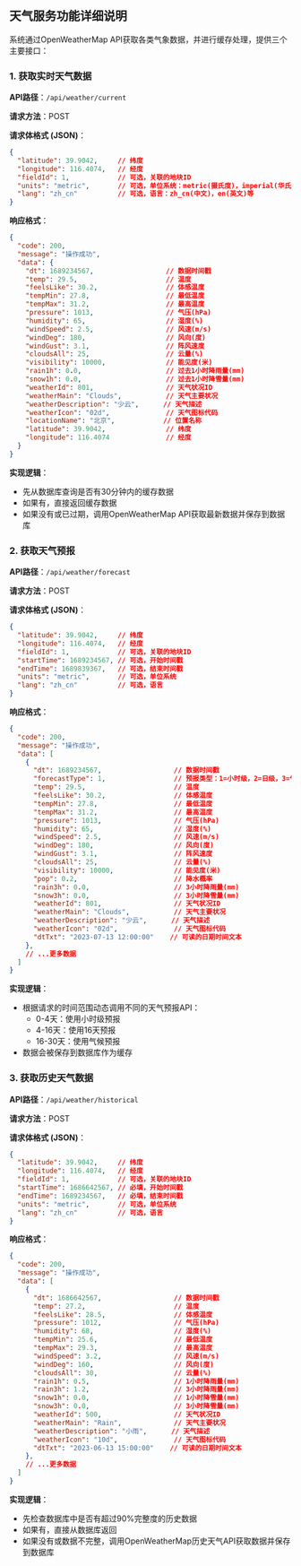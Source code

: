 ## 天气服务功能详细说明

系统通过OpenWeatherMap API获取各类气象数据，并进行缓存处理，提供三个主要接口：

### 1. 获取实时天气数据

**API路径**：`/api/weather/current`

**请求方法**：POST

**请求体格式 (JSON)**：
```json
{
  "latitude": 39.9042,     // 纬度
  "longitude": 116.4074,   // 经度
  "fieldId": 1,            // 可选，关联的地块ID
  "units": "metric",       // 可选，单位系统：metric(摄氏度)，imperial(华氏度)
  "lang": "zh_cn"          // 可选，语言：zh_cn(中文)，en(英文)等
}
```

**响应格式**：
```json
{
  "code": 200,
  "message": "操作成功",
  "data": {
    "dt": 1689234567,                  // 数据时间戳
    "temp": 29.5,                      // 温度
    "feelsLike": 30.2,                 // 体感温度
    "tempMin": 27.8,                   // 最低温度
    "tempMax": 31.2,                   // 最高温度
    "pressure": 1013,                  // 气压(hPa)
    "humidity": 65,                    // 湿度(%)
    "windSpeed": 2.5,                  // 风速(m/s)
    "windDeg": 180,                    // 风向(度)
    "windGust": 3.1,                   // 阵风速度
    "cloudsAll": 25,                   // 云量(%)
    "visibility": 10000,               // 能见度(米)
    "rain1h": 0.0,                     // 过去1小时降雨量(mm)
    "snow1h": 0.0,                     // 过去1小时降雪量(mm)
    "weatherId": 801,                  // 天气状况ID
    "weatherMain": "Clouds",           // 天气主要状况
    "weatherDescription": "少云",      // 天气描述
    "weatherIcon": "02d",              // 天气图标代码
    "locationName": "北京",            // 位置名称
    "latitude": 39.9042,               // 纬度
    "longitude": 116.4074              // 经度
  }
}
```

**实现逻辑**：
- 先从数据库查询是否有30分钟内的缓存数据
- 如果有，直接返回缓存数据
- 如果没有或已过期，调用OpenWeatherMap API获取最新数据并保存到数据库

### 2. 获取天气预报

**API路径**：`/api/weather/forecast`

**请求方法**：POST

**请求体格式 (JSON)**：
```json
{
  "latitude": 39.9042,     // 纬度
  "longitude": 116.4074,   // 经度
  "fieldId": 1,            // 可选，关联的地块ID
  "startTime": 1689234567, // 可选，开始时间戳
  "endTime": 1689839367,   // 可选，结束时间戳
  "units": "metric",       // 可选，单位系统
  "lang": "zh_cn"          // 可选，语言
}
```

**响应格式**：
```json
{
  "code": 200,
  "message": "操作成功",
  "data": [
    {
      "dt": 1689234567,                  // 数据时间戳
      "forecastType": 1,                 // 预报类型：1=小时级，2=日级，3=气候级
      "temp": 29.5,                      // 温度
      "feelsLike": 30.2,                 // 体感温度
      "tempMin": 27.8,                   // 最低温度
      "tempMax": 31.2,                   // 最高温度
      "pressure": 1013,                  // 气压(hPa)
      "humidity": 65,                    // 湿度(%)
      "windSpeed": 2.5,                  // 风速(m/s)
      "windDeg": 180,                    // 风向(度)
      "windGust": 3.1,                   // 阵风速度
      "cloudsAll": 25,                   // 云量(%)
      "visibility": 10000,               // 能见度(米)
      "pop": 0.2,                        // 降水概率
      "rain3h": 0.0,                     // 3小时降雨量(mm)
      "snow3h": 0.0,                     // 3小时降雪量(mm)
      "weatherId": 801,                  // 天气状况ID
      "weatherMain": "Clouds",           // 天气主要状况
      "weatherDescription": "少云",      // 天气描述
      "weatherIcon": "02d",              // 天气图标代码
      "dtTxt": "2023-07-13 12:00:00"    // 可读的日期时间文本
    },
    // ...更多数据
  ]
}
```

**实现逻辑**：
- 根据请求的时间范围动态调用不同的天气预报API：
  - 0-4天：使用小时级预报
  - 4-16天：使用16天预报
  - 16-30天：使用气候预报
- 数据会被保存到数据库作为缓存

### 3. 获取历史天气数据

**API路径**：`/api/weather/historical`

**请求方法**：POST

**请求体格式 (JSON)**：
```json
{
  "latitude": 39.9042,     // 纬度
  "longitude": 116.4074,   // 经度
  "fieldId": 1,            // 可选，关联的地块ID
  "startTime": 1686642567, // 必填，开始时间戳
  "endTime": 1689234567,   // 必填，结束时间戳
  "units": "metric",       // 可选，单位系统
  "lang": "zh_cn"          // 可选，语言
}
```

**响应格式**：
```json
{
  "code": 200,
  "message": "操作成功",
  "data": [
    {
      "dt": 1686642567,                  // 数据时间戳
      "temp": 27.2,                      // 温度
      "feelsLike": 28.5,                 // 体感温度
      "pressure": 1012,                  // 气压(hPa)
      "humidity": 68,                    // 湿度(%)
      "tempMin": 25.6,                   // 最低温度
      "tempMax": 29.3,                   // 最高温度
      "windSpeed": 3.2,                  // 风速(m/s)
      "windDeg": 160,                    // 风向(度)
      "cloudsAll": 30,                   // 云量(%)
      "rain1h": 0.5,                     // 1小时降雨量(mm)
      "rain3h": 1.2,                     // 3小时降雨量(mm)
      "snow1h": 0.0,                     // 1小时降雪量(mm)
      "snow3h": 0.0,                     // 3小时降雪量(mm)
      "weatherId": 500,                  // 天气状况ID
      "weatherMain": "Rain",             // 天气主要状况
      "weatherDescription": "小雨",      // 天气描述
      "weatherIcon": "10d",              // 天气图标代码
      "dtTxt": "2023-06-13 15:00:00"    // 可读的日期时间文本
    },
    // ...更多数据
  ]
}
```

**实现逻辑**：
- 先检查数据库中是否有超过90%完整度的历史数据
- 如果有，直接从数据库返回
- 如果没有或数据不完整，调用OpenWeatherMap历史天气API获取数据并保存到数据库